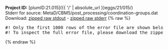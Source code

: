 **Project ID:** [plumID:21.015]({{ '/' | absolute_url }}eggs/21/015/)  
Stderr for source:  MetaD/CBM5/post_processing/coordination-groups.dat   
Download: [zipped raw stdout](coordination-groups.dat.plumed.stdout.txt.zip) - [zipped raw stderr](coordination-groups.dat.plumed.stderr.txt.zip) 
{% raw %}
<pre>
#! Only the first 1000 rows of the error file are shown below
#! To inspect the full error file, please download the zipped raw stderr file above
</pre>
{% endraw %}
